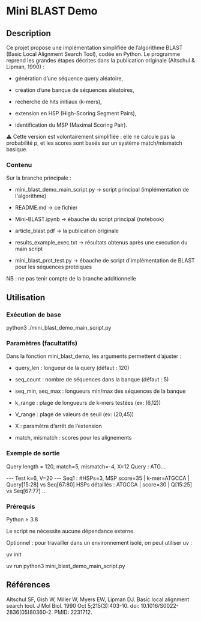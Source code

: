 # Mini BLAST Demo

## Description

Ce projet propose une implémentation simplifiée de l’algorithme BLAST (Basic Local Alignment Search Tool), codée en Python.
Le programme reprend les grandes étapes décrites dans la publication originale (Altschul & Lipman, 1990) :

- génération d’une séquence query aléatoire,

- création d’une banque de séquences aléatoires,

- recherche de hits initiaux (k-mers),

- extension en HSP (High-Scoring Segment Pairs),

- identification du MSP (Maximal Scoring Pair).

⚠️ Cette version est volontairement simplifiée : elle ne calcule pas la probabilité p, et les scores sont basés sur un système match/mismatch basique.

### Contenu

Sur la branche principale : 

- mini_blast_demo_main_script.py → script principal (implémentation de l'algorithme)

- README.md → ce fichier   

- Mini-BLAST.ipynb → ébauche du script principal (notebook)

- article_blast.pdf → la publication originale

- results_example_exec.txt → résultats obtenus après une execution du main script

- mini_blast_prot_test.py → ébauche de script d'implémentation de BLAST pour les séquences protéiques

NB : ne pas tenir compte de la branche additionnelle


## Utilisation 

### Exécution de base

python3 ./mini_blast_demo_main_script.py

### Paramètres (facultatifs)

Dans la fonction mini_blast_demo, les arguments permettent d’ajuster :

- query_len : longueur de la query (défaut : 120)

- seq_count : nombre de séquences dans la banque (défaut : 5)

- seq_min, seq_max : longueurs min/max des séquences de la banque

- k_range : plage de longueurs de k-mers testées (ex: (6,12))

- V_range : plage de valeurs de seuil (ex: (20,45))

- X : paramètre d’arrêt de l’extension

- match, mismatch : scores pour les alignements


### Exemple de sortie

Query length = 120, match=5, mismatch=-4, X=12
Query : ATG...

--- Test k=6, V=20 ---
Seq1 : #HSPs=3, MSP score=35 | k-mer=ATGCCA | Query[15:28] vs Seq[67:80]
  HSPs détaillés :
    ATGCCA | score=30 | Q[15:25] vs Seq[67:77]
    ...


### Prérequis

Python ≥ 3.8

Le script ne nécessite aucune dépendance externe.

Optionnel : pour travailler dans un environnement isolé, on peut utiliser uv : 

uv init

uv run python3 mini_blast_demo_main_script.py


## Références

Altschul SF, Gish W, Miller W, Myers EW, Lipman DJ. Basic local alignment search tool. J Mol Biol. 1990 Oct 5;215(3):403-10. doi: 10.1016/S0022-2836(05)80360-2. PMID: 2231712.



